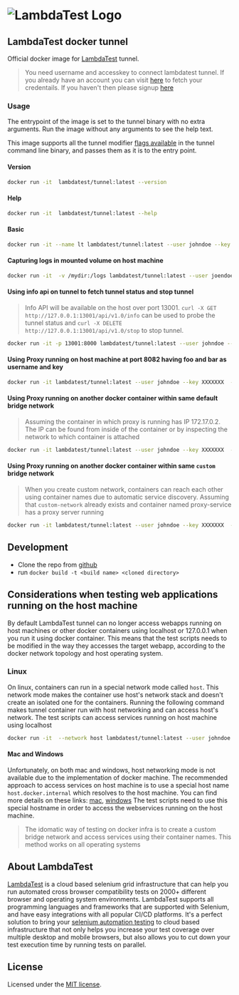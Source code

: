 # ![LambdaTest Logo](https://www.lambdatest.com/static/images/logo.svg)

## LambdaTest docker tunnel

Official docker image for [LambdaTest](https://www.lambdatest.com/) tunnel.

> You need username and accesskey to connect lambdatest tunnel. If you already have an account you can visit [here](https://accounts.lambdatest.com/detail/profile) to fetch your credentails. If you haven't then please signup [here](https://accounts.lambdatest.com/register)

### Usage

The entrypoint of the image is set to the tunnel binary with no extra arguments. Run the image without any arguments to see the help text.

This image supports all the tunnel modifier [flags available](https://www.lambdatest.com/support/docs/lambda-tunnel-modifiers/) in the tunnel command line binary, and passes them as it is to the entry point.

#### Version

```bash
docker run -it  lambdatest/tunnel:latest --version
```

#### Help

```bash
docker run -it  lambdatest/tunnel:latest --help
```

#### Basic

```bash
docker run -it --name lt lambdatest/tunnel:latest --user johndoe --key XXXXXXXXXXXX
```

#### Capturing logs in mounted volume on host machine

```bash
docker run -it  -v /mydir:/logs lambdatest/tunnel:latest --user joendoe --key XXXXXXXX --logFile /logs/tunnel:latest.log
```

#### Using info api on tunnel to fetch tunnel status and stop tunnel

> Info API will be available on the host over port 13001. `curl -X GET http://127.0.0.1:13001/api/v1.0/info` can be used to probe the tunnel status and `curl -X DELETE http://127.0.0.1:13001/api/v1.0/stop` to stop tunnel.

```bash
docker run -it -p 13001:8000 lambdatest/tunnel:latest --user johndoe --key XXXXXXX  --infoAPIPort 8000
```

#### Using Proxy running on host machine at port 8082 having foo and bar as username and key

```bash
docker run -it lambdatest/tunnel:latest --user johndoe --key XXXXXXX  --proxy-host host.docker.internal --proxy-port 8082 --proxy-user foo --proxy-pass bar
```

#### Using Proxy running on another docker container within same default bridge network

> Assuming the container in which proxy is running has IP 172.17.0.2. The IP can be found from inside of the container or by inspecting the network to which container is attached

```bash
docker run -it lambdatest/tunnel:latest --user johndoe --key XXXXXXX  --proxy-host 172.17.0.2  --proxy-port 8082 --proxy-user foo --proxy-pass bar
```

#### Using Proxy running on another docker container within same `custom` bridge network

> When you create custom network, containers can reach each other using container names due to automatic service discovery. Assuming that `custom-network` already exists and container named proxy-service has a proxy server running

```bash
docker run -it lambdatest/tunnel:latest --user johndoe --key XXXXXXX  --proxy-host proxy-service  --proxy-port 8082 --proxy-user foo --proxy-pass bar
```

## Development

- Clone the repo from [github](https://github.com/LambdaTest/docker-tunnel)
- run `docker build -t <build name> <cloned directory>`

## Considerations when testing web applications running on the host machine

By default LambdaTest tunnel can no longer access webapps running on host machines or other docker containers using localhost or 127.0.0.1 when you run it using docker container. This means that the test scripts needs to be modified in the way they accesses the target webapp, according to the docker network topology and host operating system.

### Linux

On linux, containers can run in a special network mode called `host`. This network mode makes the container use host's network stack and doesn't create an isolated one for the containers.
Running the following command makes tunnel container run with host networking and can access host's network. The test scripts can access services running on host machine using localhost

```bash
docker run -it  --network host lambdatest/tunnel:latest --user johndoe --key XXXXXXXXXXXX
```

#### Mac and Windows

Unfortunately, on both mac and windows, host networking mode is not available due to the implementation of docker machine. The recommended approach to access services on host machine is to use a special host name `host.docker.internal` which resolves to the host machine. You can find more details on these links: [mac](https://docs.docker.com/docker-for-mac/networking/), [windows](https://docs.docker.com/docker-for-windows/networking/)
The test scripts need to use this special hostname in order to access the webservices running on the host machine.

> The idomatic way of testing on docker infra is to create a custom bridge network and access services using their container names. This method works on all operating systems

## About LambdaTest

[LambdaTest](https://www.lambdatest.com/) is a cloud based selenium grid infrastructure that can help you run automated cross browser compatibility tests on 2000+ different browser and operating system environments. LambdaTest supports all programming languages and frameworks that are supported with Selenium, and have easy integrations with all popular CI/CD platforms. It's a perfect solution to bring your [selenium automation testing](https://www.lambdatest.com/selenium-automation) to cloud based infrastructure that not only helps you increase your test coverage over multiple desktop and mobile browsers, but also allows you to cut down your test execution time by running tests on parallel.

## License

Licensed under the [MIT license](./LICENSE).
